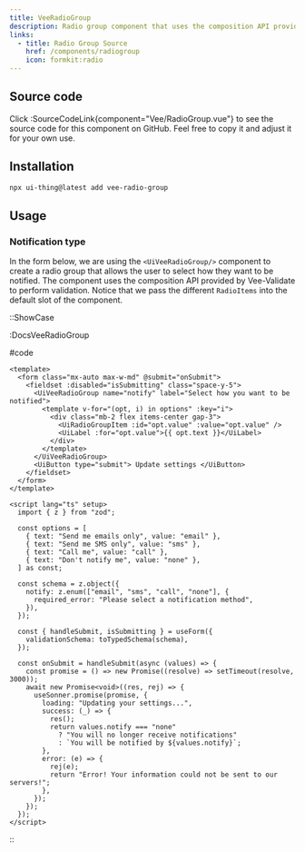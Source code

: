 ```yaml
---
title: VeeRadioGroup
description: Radio group component that uses the composition API provided by Vee-Validate to perform validation.
links:
  - title: Radio Group Source
    href: /components/radiogroup
    icon: formkit:radio
---
```


## Source code

Click :SourceCodeLink{component="Vee/RadioGroup.vue"} to see the source code for this component on GitHub. Feel free to copy it and adjust it for your own use.

## Installation

```bash
npx ui-thing@latest add vee-radio-group
```

## Usage

### Notification type

In the form below, we are using the `<UiVeeRadioGroup/>` component to create a radio group that allows the user to select how they want to be notified. The component uses the composition API provided by Vee-Validate to perform validation. Notice that we pass the different `RadioItems` into the default slot of the component.

::ShowCase

:DocsVeeRadioGroup

#code

<!-- automd:file src="../../app/components/content/Docs/Vee/Radio/DocsVeeRadioGroup.vue" code lang="vue" -->

```vue [DocsVeeRadioGroup.vue]
<template>
  <form class="mx-auto max-w-md" @submit="onSubmit">
    <fieldset :disabled="isSubmitting" class="space-y-5">
      <UiVeeRadioGroup name="notify" label="Select how you want to be notified">
        <template v-for="(opt, i) in options" :key="i">
          <div class="mb-2 flex items-center gap-3">
            <UiRadioGroupItem :id="opt.value" :value="opt.value" />
            <UiLabel :for="opt.value">{{ opt.text }}</UiLabel>
          </div>
        </template>
      </UiVeeRadioGroup>
      <UiButton type="submit"> Update settings </UiButton>
    </fieldset>
  </form>
</template>

<script lang="ts" setup>
  import { z } from "zod";

  const options = [
    { text: "Send me emails only", value: "email" },
    { text: "Send me SMS only", value: "sms" },
    { text: "Call me", value: "call" },
    { text: "Don't notify me", value: "none" },
  ] as const;

  const schema = z.object({
    notify: z.enum(["email", "sms", "call", "none"], {
      required_error: "Please select a notification method",
    }),
  });

  const { handleSubmit, isSubmitting } = useForm({
    validationSchema: toTypedSchema(schema),
  });

  const onSubmit = handleSubmit(async (values) => {
    const promise = () => new Promise((resolve) => setTimeout(resolve, 3000));
    await new Promise<void>((res, rej) => {
      useSonner.promise(promise, {
        loading: "Updating your settings...",
        success: (_) => {
          res();
          return values.notify === "none"
            ? "You will no longer receive notifications"
            : `You will be notified by ${values.notify}`;
        },
        error: (e) => {
          rej(e);
          return "Error! Your information could not be sent to our servers!";
        },
      });
    });
  });
</script>
```

<!-- /automd -->

::
